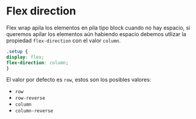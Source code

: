 # Flex direction

Flex wrap apila los elementos en pila tipo block cuando no hay espacio, si queremos apilar los elementos aún habiendo espacio debemos utlizar la propiedad `flex-direction` con el valor `column`.

```CSS
.setup {
display: flex;
flex-direction: column;
}
```
El valor por defecto es `row`, estos son los posibles valores:
* `row`
* `row-reverse`
* `column`
* `column-reverse`





